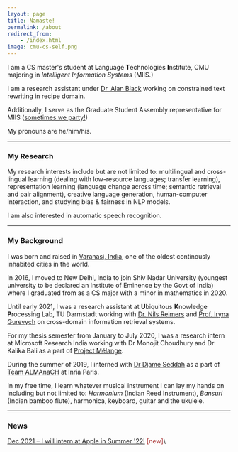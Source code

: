 ```yaml
---
layout: page
title: Namaste!
permalink: /about
redirect_from:
    - /index.html
image: cmu-cs-self.png
---
```

<!-- ![alt text](../assets/img/cmu-cs-self.png) -->
<!-- <img src="../assets/img/cmu-cs-self.png" width="200"> -->

<!-- <span style="color:brown">[Under construction!]</span> -->

I am a CS master's student at **L**anguage **T**echnologies **I**nstitute, CMU majoring in _Intelligent Information Systems_ (MIIS.) 

I am a research assistant under [Dr. Alan Black](https://www.cs.cmu.edu/~awb/) working on constrained text rewriting in recipe domain.

Additionally, I serve as the Graduate Student Assembly representative for MIIS ([sometimes we party!](../posts/2021-12-24-miis-gsa))

My pronouns are he/him/his.

---

### My Research
My research interests include but are not limited to: multilingual and cross-lingual learning (dealing with low-resource languages; transfer learning), representation learning (language change across time; semantic retrieval and pair alignment), creative language generation, human-computer interaction, and studying bias & fairness in NLP models.

I am also interested in automatic speech recognition.
<!-- #### Current -->

<!-- [Getting Started]({{ site.github.url }}{% post_url 2015-10-10-getting-started %}): getting started with installing Lagrange, whether you are completely new to using Jekyll, or simply just migrating to a new Jekyll theme. -->

---

### My Background
I was born and raised in [Varanasi, India](https://www.britannica.com/place/Varanasi "Want to read up about Varanasi?"), one of the oldest continously inhabited cities in the world.

In 2016, I moved to New Delhi, India to join Shiv Nadar University (youngest university to be declared an Institute of Eminence by the Govt of India) where I graduated from as a CS major with a minor in mathematics in 2020.

Until early 2021, I was a research assistant at **U**biquitous **K**nowledge **P**rocessing Lab, TU Darmstadt working with [Dr. Nils Reimers](https://www.nils-reimers.de/vita) and [Prof. Iryna Gurevych](https://www.informatik.tu-darmstadt.de/ukp/ukp_home/staff_ukp/prof_dr_iryna_gurevych/index.en.jsp) on cross-domain information retrieval systems.

For my thesis semester from January to July 2020, I was a research intern at Microsoft Research India working with Dr Monojit Choudhury and Dr Kalika Bali as a part of [Project Mélange](https://www.microsoft.com/en-us/research/project/melange/).

During the summer of 2019, I interned with [Dr Djamé Seddah](http://atoll.inria.fr/~seddah/) as a part of [Team ALMAnaCH](https://files.inria.fr/almanach/people-en.html) at Inria Paris.

In my free time, I learn whatever musical instrument I can lay my hands on including but not limited to: _Harmonium_ (Indian Reed Instrument), _Bansuri_ (Indian bamboo flute), harmonica, keyboard, guitar and the ukulele.

<!-- 2016 
: Started at Shiv Nadar University, New Delhi

> Started at Shiv Nadar University, New Delhi

2020
: It went -->

<!-- To know more about my background, check out: -->


---

### News
[Dec 2021 – I will intern at Apple in Summer '22!](../news/2021-12-24-apple-intern) <span style="color:brown">[new]</span>\\
<!-- [Aug 2021 – I started my master's at CMU!](../news/2021-12-24-news-cmu) <span style="color:brown">[new]</span>\\ -->
<!-- [Aug 2021 – I am a graduate student at CMU now!]({{ site.github.url }}{% post_url 2021-12-24-news-cmu %}) -->


<!-- [Text and Formatting]({{ site.github.url }}{% post_url 2014-01-01-text-formatting-examples %}) -->

<!-- ### Questions? -->

<!-- This theme is completely free and open source software. You may use it however you want, as it is distributed under the [MIT License](http://choosealicense.com/licenses/mit/). If you are having any problems, any questions or suggestions, feel free to [tweet at me](https://twitter.com/intent/tweet?text=My%question%about%Lagrange%is:%&amp;via=paululele), or [file a GitHub issue](https://github.com/lenpaul/lagrange/issues/new). -->
